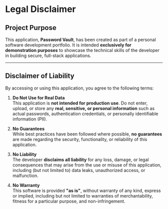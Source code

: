 # Legal Disclaimer

## Project Purpose

This application, **Password Vault**, has been created as part of a personal software development portfolio. It is intended **exclusively for demonstration purposes** to showcase the technical skills of the developer in building secure, full-stack applications.

---

## Disclaimer of Liability

By accessing or using this application, you agree to the following terms:

1. **Do Not Use for Real Data**  
   This application is **not intended for production use**. Do not enter, upload, or store any **real, sensitive, or personal information** such as actual passwords, authentication credentials, or personally identifiable information (PII).

2. **No Guarantees**  
   While best practices have been followed where possible, **no guarantees** are made regarding the security, functionality, or reliability of this application.

3. **No Liability**  
   The developer **disclaims all liability** for any loss, damage, or legal consequences that may arise from the use or misuse of this application, including (but not limited to) data leaks, unauthorized access, or malfunction.

4. **No Warranty**  
   This software is provided **"as is"**, without warranty of any kind, express or implied, including but not limited to warranties of merchantability, fitness for a particular purpose, and non-infringement.
